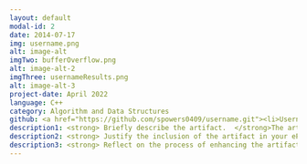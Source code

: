 ```yaml
---
layout: default
modal-id: 2
date: 2014-07-17
img: username.png
alt: image-alt
imgTwo: bufferOverflow.png
alt: image-alt-2
imgThree: usernameResults.png
alt: image-alt-3
project-date: April 2022
language: C++
category: Algorithm and Data Structures
github: <a href="https://github.com/spowers0409/username.git"><li>Username</li></a>
description1: <strong> Briefly describe the artifact.  </strong>The artifact that I have chosen is from CS-405 - Secure Coding, and it is meant to display how a program will cancel out if too long of a value is entered. Currently the maximum value to be able to get the answer the application is seeking is 20 characters long. If one is to type over 20 characters then the application will cancel out. You will see in the below image how the original project was created before I made my additions to it.
description2: <strong> Justify the inclusion of the artifact in your ePortfolio. </strong>I chose to go with the project because it seemed like something that could be used in the real world, as a means of logging into a database or an account of sorts. I decided that I wanted to add on to this program and recreate it in a way that can give someone an access code to gain entry into something based on who they are and if their name is recognized. I wanted to display that I can not only make a program more complex, but more meaningful as it has real world similarities. This project also displays the necessary skills to be able to show security in coding by testing against and array which could be from a database, and displays the proper use of boolean methods, if/else statements, and how a program can compare user input information to what is set inside an array.
description3: <strong> Reflect on the process of enhancing the artifact. </strong>Starting out with creating this project, I thought it would be pretty simple to add in if /else statements to read whether what was input from the user matched what was in the array. The problem that I kept coming across was that when correct information was put in from the user, it would print out the information several times. I knew this was from the search loop but I could not understand how to correct it. First I tried to change the number of iterations, but this of course would only allow the loop to look through the array however many times was in the statement, and eventually would not print out what I was trying to accomplish. Then it dawned on me that I needed to use boolean method to verify whether a match found was true or false. After adding in the boolean method the project worked as I had imagined it be.
---
```

